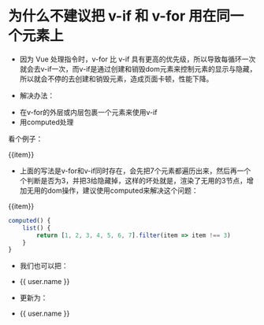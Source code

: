 # 为什么不建议把 v-if 和 v-for 用在同一个元素上

* 因为 Vue 处理指令时，v-for 比 v-if 具有更高的优先级，所以导致每循环一次就会去v-if一次，而v-if是通过创建和销毁dom元素来控制元素的显示与隐藏，所以就会不停的去创建和销毁元素，造成页面卡顿，性能下降。

* 解决办法：
 - 在v-for的外层或内层包裹一个元素来使用v-if
 - 用computed处理

看个例子：
<div v-for="item in [1, 2, 3, 4, 5, 6, 7]" v-if="item !== 3">
    {{item}}
</div>

- 上面的写法是v-for和v-if同时存在，会先把7个元素都遍历出来，然后再一个个判断是否为3，并把3给隐藏掉，这样的坏处就是，渲染了无用的3节点，增加无用的dom操作，建议使用computed来解决这个问题：

<div v-for="item in list">
    {{item}}
</div>

```js
computed() {
    list() {
        return [1, 2, 3, 4, 5, 6, 7].filter(item => item !== 3)
    }
}
```


* 我们也可以把：
<ul>
  <li
    v-for="user in users"
    v-if="shouldShowUsers"
    :key="user.id"
  >
    {{ user.name }}
  </li>
</ul>

* 更新为：
<ul v-if="shouldShowUsers">
  <li
    v-for="user in users"
    :key="user.id"
  >
    {{ user.name }}
  </li>
</ul>
